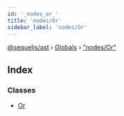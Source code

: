 ```yaml
---
id: '_nodes_or_'
title: 'nodes/Or'
sidebar_label: 'nodes/Or'
---
```


[@sequeljs/ast](../index.md) › [Globals](../globals.md) ›
["nodes/Or"](_nodes_or_.md)

## Index

### Classes

- [Or](../classes/_nodes_or_.or.md)
